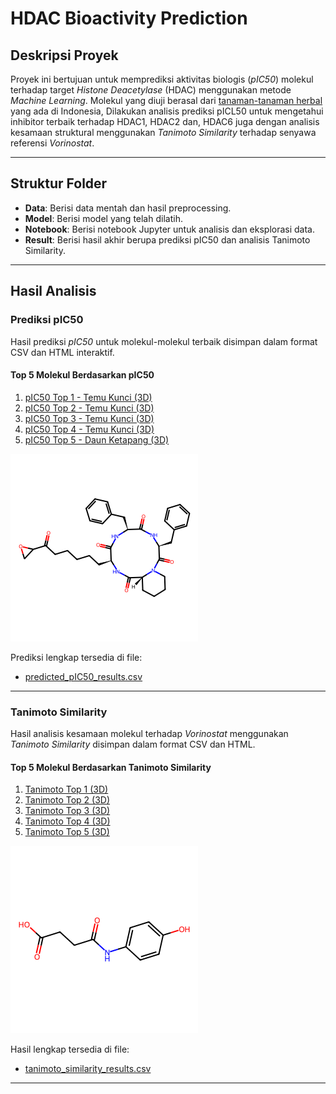 # HDAC Bioactivity Prediction

## **Deskripsi Proyek**
Proyek ini bertujuan untuk memprediksi aktivitas biologis (*pIC50*) molekul terhadap target *Histone Deacetylase* (HDAC) menggunakan metode *Machine Learning*. Molekul yang diuji berasal dari [tanaman-tanaman herbal](Data/tanaman_herbal_indonesia_updated.csv) yang ada di Indonesia, Dilakukan analisis prediksi pICL50 untuk mengetahui inhibitor terbaik terhadap HDAC1, HDAC2 dan, HDAC6 juga dengan analisis kesamaan struktural menggunakan *Tanimoto Similarity* terhadap senyawa referensi *Vorinostat*.

---

## **Struktur Folder**
- **Data**: Berisi data mentah dan hasil preprocessing.
- **Model**: Berisi model yang telah dilatih.
- **Notebook**: Berisi notebook Jupyter untuk analisis dan eksplorasi data.
- **Result**: Berisi hasil akhir berupa prediksi pIC50 dan analisis Tanimoto Similarity.

---

## **Hasil Analisis**

### **Prediksi pIC50**
Hasil prediksi *pIC50* untuk molekul-molekul terbaik disimpan dalam format CSV dan HTML interaktif.

#### **Top 5 Molekul Berdasarkan pIC50**
1. [pIC50 Top 1 - Temu Kunci (3D)](Result/pIC50_top_1_TEMU_KUNCI_3D.html)
2. [pIC50 Top 2 - Temu Kunci (3D)](Result/pIC50_top_2_TEMU_KUNCI_3D.html)
3. [pIC50 Top 3 - Temu Kunci (3D)](Result/pIC50_top_3_TEMU_KUNCI_3D.html)
4. [pIC50 Top 4 - Temu Kunci (3D)](Result/pIC50_top_4_TEMU_KUNCI_3D.html)
5. [pIC50 Top 5 - Daun Ketapang (3D)](Result/pIC50_top_5_DAUN_KETAPANG_3D.html)

![Molekul pIC50 Tertinggi (2D)](Result/top_predicted_pIC50_2D.png)

Prediksi lengkap tersedia di file:  
- [predicted_pIC50_results.csv](Result/predicted_pIC50_results.csv)

---

### **Tanimoto Similarity**
Hasil analisis kesamaan molekul terhadap *Vorinostat* menggunakan *Tanimoto Similarity* disimpan dalam format CSV dan HTML.

#### **Top 5 Molekul Berdasarkan Tanimoto Similarity**
1. [Tanimoto Top 1 (3D)](Result/Tanimoto_top_491_3D.html)
2. [Tanimoto Top 2 (3D)](Result/Tanimoto_top_2123_3D.html)
3. [Tanimoto Top 3 (3D)](Result/Tanimoto_top_2189_3D.html)
4. [Tanimoto Top 4 (3D)](Result/Tanimoto_top_2193_3D.html)
5. [Tanimoto Top 5 (3D)](Result/Tanimoto_top_2204_3D.html)

![Molekul Tanimoto Similarity Tertinggi (2D)](Result/top_tanimoto_similarity_2D.png)

Hasil lengkap tersedia di file:  
- [tanimoto_similarity_results.csv](Result/tanimoto_similarity_results.csv)

---
